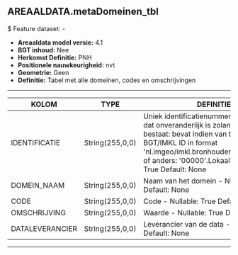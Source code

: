 ## AREAALDATA.metaDomeinen_tbl

$ Feature dataset: -


* __Areaaldata model versie:__ 4.1
* __BGT inhoud:__ Nee
* __Herkomst Definitie:__ PNH
* __Positionele nauwkeurigheid:__ nvt
* __Geometrie:__ Geen
* __Definitie:__ Tabel met alle domeinen, codes en omschrijvingen

***

|KOLOM                               |TYPE               |DEFINITIE|
|------                              |----               |-----    |
|IDENTIFICATIE                       |String(255,0,0)      |Uniek identificatienummer voor het object dat onveranderlijk is zolang het object bestaat: bevat indien van toepassing BGT/IMKL ID in format 'nl.imgeo/imkl.bronhouderscode.LokaalID' of anders: '00000'.LokaalID - Nullable: True Default: None|
|DOMEIN_NAAM                         |String(255,0,0)    |Naam van het domein - Nullable: True Default: None|
|CODE                                |String(255,0,0)    |Code - Nullable: True Default: None|
|OMSCHRIJVING                        |String(255,0,0)    |Waarde - Nullable: True Default: None|
|DATALEVERANCIER                     |String(255,0,0)    |Leverancier van de data - Nullable: True Default: None|

***
